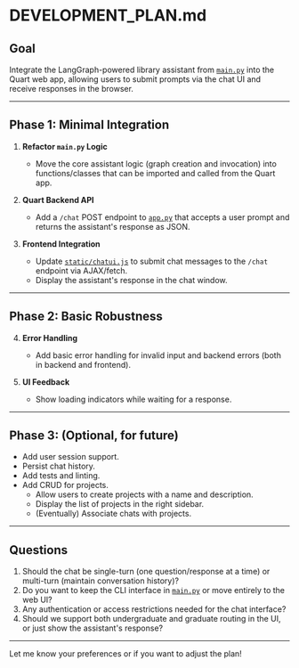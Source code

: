 # DEVELOPMENT_PLAN.md

## Goal
Integrate the LangGraph-powered library assistant from [`main.py`](main.py) into the Quart web app, allowing users to submit prompts via the chat UI and receive responses in the browser.

---

## Phase 1: Minimal Integration

1. **Refactor `main.py` Logic**
   - Move the core assistant logic (graph creation and invocation) into functions/classes that can be imported and called from the Quart app.

2. **Quart Backend API**
   - Add a `/chat` POST endpoint to [`app.py`](app.py) that accepts a user prompt and returns the assistant's response as JSON.

3. **Frontend Integration**
   - Update [`static/chatui.js`](static/chatui.js) to submit chat messages to the `/chat` endpoint via AJAX/fetch.
   - Display the assistant's response in the chat window.

---

## Phase 2: Basic Robustness

4. **Error Handling**
   - Add basic error handling for invalid input and backend errors (both in backend and frontend).

5. **UI Feedback**
   - Show loading indicators while waiting for a response.

---

## Phase 3: (Optional, for future)
- Add user session support.
- Persist chat history.
- Add tests and linting.
- Add CRUD for projects.
  - Allow users to create projects with a name and description.
  - Display the list of projects in the right sidebar.
  - (Eventually) Associate chats with projects.

---

## Questions

1. Should the chat be single-turn (one question/response at a time) or multi-turn (maintain conversation history)?
2. Do you want to keep the CLI interface in [`main.py`](main.py) or move entirely to the web UI?
3. Any authentication or access restrictions needed for the chat interface?
4. Should we support both undergraduate and graduate routing in the UI, or just show the assistant's response?

---

Let me know your preferences or if you want to adjust the plan!